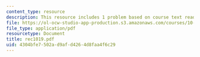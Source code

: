 ```yaml
---
content_type: resource
description: This resource includes 1 problem based on course text reading.
file: https://ol-ocw-studio-app-production.s3.amazonaws.com/courses/10-302-transport-processes-fall-2004/4304bfe7502ad9afd4264d8faa4f6c29_rec1019.pdf
file_type: application/pdf
resourcetype: Document
title: rec1019.pdf
uid: 4304bfe7-502a-d9af-d426-4d8faa4f6c29
---
```

